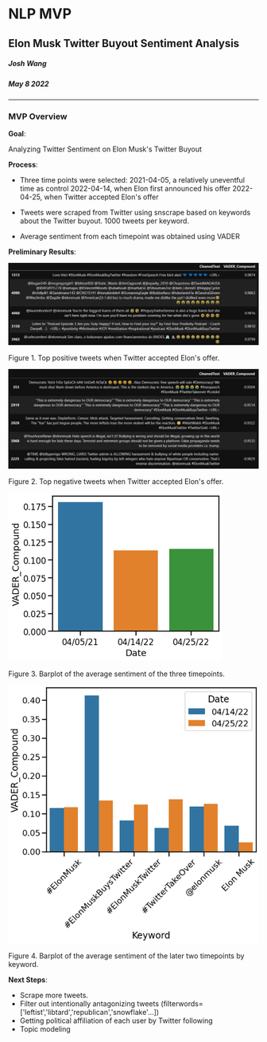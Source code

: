 # NLP MVP
## Elon Musk Twitter Buyout Sentiment Analysis
##### Josh Wang
##### May 8 2022


---
### MVP Overview
**Goal**:

Analyzing Twitter Sentiment on Elon Musk's Twitter Buyout

**Process**:

- Three time points were selected:
	2021-04-05, a relatively uneventful time as control
	2022-04-14, when Elon first announced his offer
	2022-04-25, when Twitter accepted Elon's offer
	
- Tweets were scraped from Twitter using snscrape based on keywords about the Twitter buyout. 1000 tweets per keyword.

- Average sentiment from each timepoint was obtained using VADER


**Preliminary Results**:

![](./postive_tweets.jpg)

Figure 1. Top positive tweets when Twitter accepted Elon's offer.

![](./negative_tweets.jpg)

Figure 2. Top negative tweets when Twitter accepted Elon's offer.

![](./040521_041422_042522.png)

Figure 3. Barplot of the average sentiment of the three timepoints.

![](./041422_042522.png)

Figure 4. Barplot of the average sentiment of the later two timepoints by keyword.

**Next Steps**:

- Scrape more tweets.
- Filter out intentionally antagonizing tweets (filterwords=['leftist','libtard','republican','snowflake'...])
- Getting political affiliation of each user by Twitter following
- Topic modeling